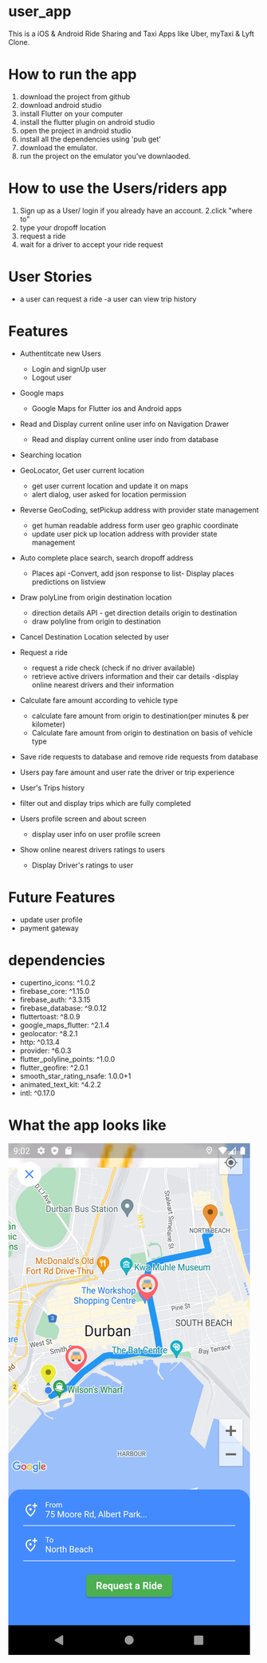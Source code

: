 # user_app
This is a iOS & Android Ride Sharing and Taxi Apps like Uber, myTaxi & Lyft Clone.
 
# How to run the app
1. download the project from github
2. download android studio
3. install Flutter on your computer
4. install the flutter plugin on android studio
5. open the project in android studio
6. install all the dependencies using 'pub get'
7. download the emulator. 
8. run the project on the emulator you've downlaoded.

# How to use the Users/riders app
1. Sign up as a User/ login if you already have an account.
2.click "where to" 
3. type your dropoff location
4. request a ride
5. wait for a driver to accept your ride request

# User Stories
- a user can request a ride 
-a user can view trip history

# Features
- Authentitcate new Users
  - Login and signUp user
  - Logout user
  
- Google maps
  - Google Maps for Flutter ios and Android apps
  
- Read and Display current online user info on Navigation Drawer
  - Read and display current online user indo from database

- Searching location

- GeoLocator, Get user current location
  - get user current location and update it on maps
  - alert dialog, user asked for location permission

- Reverse GeoCoding, setPickup address with provider state management
  - get human readable address form user geo graphic coordinate
  - update user pick up location address with provider state management
 
- Auto complete place search, search dropoff address
  - Places api
  -Convert, add json response to list- Display places predictions on listview
  
- Draw polyLine from origin destination location
  - direction details API - get direction details origin to destination
  - draw polyline from origin to destination
  
- Cancel Destination Location selected by user

- Request a ride
  - request a ride check (check if no driver available)
  - retrieve active drivers information and their car details
  -display online nearest drivers and their information

- Calculate fare amount according to vehicle type
  - calculate fare amount from origin to destination(per minutes & per kilometer)
  - Calculate fare amount from origin to destination on basis of vehicle type
  
- Save ride requests to database and remove ride requests from database

- Users pay fare amount and user rate the driver or trip experience

- User's Trips history
 - filter out and display trips which are fully completed
 
- Users profile screen and about screen
  - display user info on user profile screen
  
- Show online nearest drivers ratings to users
  - Display Driver's ratings to user

# Future Features
- update user profile 
- payment gateway
  
# dependencies
- cupertino_icons: ^1.0.2
- firebase_core: ^1.15.0
- firebase_auth: ^3.3.15
- firebase_database: ^9.0.12
- fluttertoast: ^8.0.9
- google_maps_flutter: ^2.1.4
- geolocator: ^8.2.1
- http: ^0.13.4
- provider: ^6.0.3
- flutter_polyline_points: ^1.0.0
- flutter_geofire: ^2.0.1
- smooth_star_rating_nsafe: 1.0.0+1
- animated_text_kit: ^4.2.2
- intl: ^0.17.0

# What the app looks like
![alt text](https://github.com/LungeloMageba/User-taxi-booking-app/blob/master/Screenshots/Screenshot_1667502121.png)
